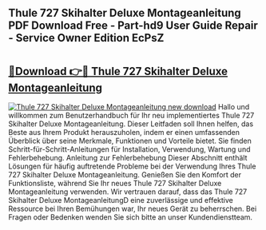 ## Thule 727 Skihalter Deluxe Montageanleitung PDF Download Free - Part-hd9 User Guide Repair - Service Owner Edition EcPsZ

# <h2><a href="http://df8izo8.blite.top/?on=Thule+727+Skihalter+Deluxe+Montageanleitung">🔗Download 👉🔴 Thule 727 Skihalter Deluxe Montageanleitung</a></h2>

[![Thule 727 Skihalter Deluxe Montageanleitung new download](https://i.imgur.com/lujVjoI.png)](http://df8izo8.blite.top/?on=Thule+727+Skihalter+Deluxe+Montageanleitung)
Hallo und willkommen zum Benutzerhandbuch für Ihr neu implementiertes Thule 727 Skihalter Deluxe Montageanleitung. Dieser Leitfaden soll Ihnen helfen, das Beste aus Ihrem Produkt herauszuholen, indem er einen umfassenden Überblick über seine Merkmale, Funktionen und Vorteile bietet. Sie finden Schritt-für-Schritt-Anleitungen für Installation, Verwendung, Wartung und Fehlerbehebung. Anleitung zur Fehlerbehebung Dieser Abschnitt enthält Lösungen für häufig auftretende Probleme bei der Verwendung Ihres Thule 727 Skihalter Deluxe Montageanleitung. Genießen Sie den Komfort der Funktionsliste, während Sie Ihr neues Thule 727 Skihalter Deluxe Montageanleitung verwenden. Wir vertrauen darauf, dass das Thule 727 Skihalter Deluxe MontageanleitungD eine zuverlässige und effektive Ressource bei Ihren Bemühungen war, Ihr neues Gerät zu beherrschen. Bei Fragen oder Bedenken wenden Sie sich bitte an unser Kundendienstteam.
